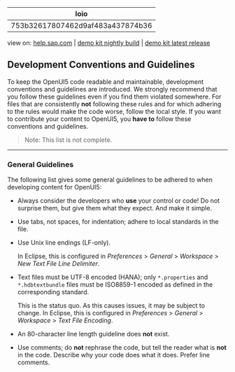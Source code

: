 | loio |
| -----|
| 753b32617807462d9af483a437874b36 |

<div id="loio">

view on: [help.sap.com](https://help.sap.com/viewer/DRAFT/3237636b137e43519a20ad5513c49ccb/latest/en-US/753b32617807462d9af483a437874b36.html) | [demo kit nightly build](https://openui5nightly.hana.ondemand.com/#/topic/753b32617807462d9af483a437874b36) | [demo kit latest release](https://openui5.hana.ondemand.com/#/topic/753b32617807462d9af483a437874b36)</div>
<!-- loio753b32617807462d9af483a437874b36 -->

## Development Conventions and Guidelines

To keep the OpenUI5 code readable and maintainable, development conventions and guidelines are introduced. We strongly recommend that you follow these guidelines even if you find them violated somewhere. For files that are consistently **not** following these rules and for which adhering to the rules would make the code worse, follow the local style. If you want to contribute your content to OpenUI5, you **have to** follow these conventions and guidelines.

> Note:
> This list is not complete.
> 
> 

***

### General Guidelines

The following list gives some general guidelines to be adhered to when developing content for OpenUI5:

-   Always consider the developers who **use** your control or code! Do not surprise them, but give them what they expect. And make it simple.

-   Use tabs, not spaces, for indentation; adhere to local standards in the file.

-   Use Unix line endings \(LF-only\).

    In Eclipse, this is configured in *Preferences* \> *General* \> *Workspace* \> *New Text File Line Delimiter*.

-   Text files must be UTF-8 encoded \(HANA\); only `*.properties` and `*.hdbtextbundle` files must be ISO8859-1 encoded as defined in the corresponding standard.

    This is the status quo. As this causes issues, it may be subject to change. In Eclipse, this is configured in *Preferences* \> *General* \> *Workspace* \> *Text File Encoding*.

-   An 80-character line length guideline does **not** exist.

-   Use comments; do **not** rephrase the code, but tell the reader what is **not** in the code. Describe why your code does what it does. Prefer line comments.


